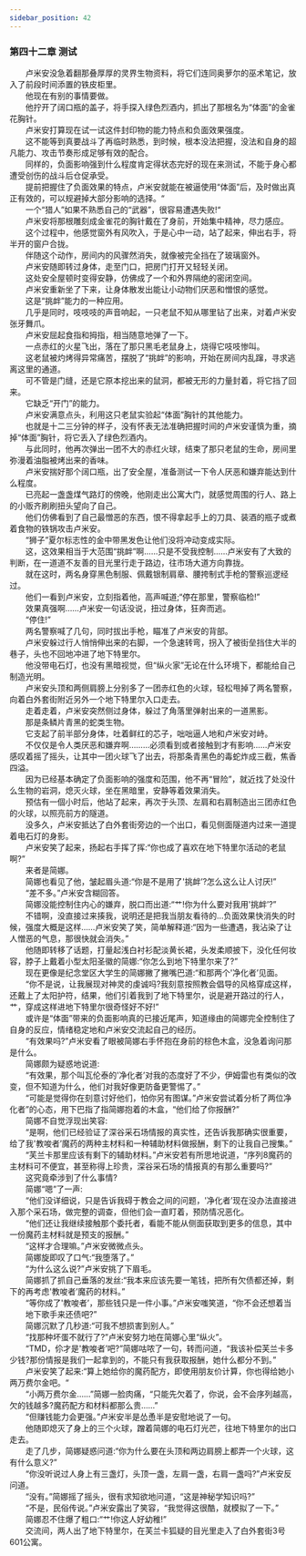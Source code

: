```yaml
---
sidebar_position: 42
---
```

### 第四十二章 测试  


　　卢米安没急着翻那叠厚厚的灵界生物资料，将它们连同奥萝尔的巫术笔记，放入了前段时间添置的铁皮柜里。  
　　他现在有别的事情要做。  
　　他拧开了阔口瓶的盖子，将手探入绿色烈酒内，抓出了那根名为“体面”的金雀花胸针。  
　　卢米安打算现在试一试这件封印物的能力特点和负面效果强度。  
　　这不能等到真要战斗了再临时熟悉，到时候，根本没法把握，没法和自身的超凡能力、攻击节奏形成足够有效的配合。  
　　同样的，负面影响强到什么程度肯定得状态完好的现在来测试，不能于身心都遭受创伤的战斗后仓促承受。  
　　提前把握住了负面效果的特点，卢米安就能在被逼使用“体面”后，及时做出真正有效的，可以规避掉大部分影响的选择。“  
　　一个“猎人”如果不熟悉自己的“武器”，很容易遭遇失败!“  
　　卢米安将那根雕刻成金雀花的胸针戴在了身前，开始集中精神，尽力感应。  
　　这个过程中，他感觉窗外有风吹入，于是心中一动，站了起来，伸出右手，将半开的窗户合拢。  
　　伴随这个动作，房间内的风骤然消失，就像被完全挡在了玻璃窗外。  
　　卢米安随即转过身体，走至门口，把房门打开又轻轻关闭。  
　　这处安全屋顿时变得安静，仿佛成了一个和外界隔绝的密闭空间。  
　　卢米安重新坐了下来，让身体散发出能让小动物们厌恶和憎恨的感觉。  
　　这是“挑衅”能力的一种应用。  
　　几乎是同时，吱吱吱的声音响起，一只老鼠不知从哪里钻了出来，对着卢米安张牙舞爪。  
　　卢米安屈起食指和拇指，相当随意地弹了一下。  
　　一点赤红的火星飞出，落在了那只黑毛老鼠身上，烧得它吱吱惨叫。  
　　这老鼠被灼烤得异常痛苦，摆脱了“挑衅”的影响，开始在房间内乱蹿，寻求逃离这里的通道。  
　　可不管是门缝，还是它原本挖出来的鼠洞，都被无形的力量封着，将它挡了回来。  
　　它缺乏“开门”的能力。  
　　卢米安满意点头，利用这只老鼠实验起“体面”胸针的其他能力。  
　　也就是十二三分钟的样子，没有怀表无法准确把握时间的卢米安谨慎为重，摘掉“体面”胸针，将它丢入了绿色烈酒内。  
　　与此同时，他再次弹出一团不大的赤红火球，结束了那只老鼠的生命，房间里弥漫着油脂被烤出来的香味。  
　　卢米安揣好那个阔口瓶，出了安全屋，准备测试一下令人厌恶和嫌弃能达到什么程度。  
　　已亮起一盏盏煤气路灯的傍晚，他刚走出公寓大门，就感觉周围的行人、路上的小贩齐刷刷扭头望向了自己。  
　　他们仿佛看到了自己最憎恶的东西，恨不得拿起手上的刀具、装酒的瓶子或煮着食物的铁锅攻击卢米安。  
　　“狮子”夏尔标志性的金中带黑发色让他们没将冲动变成实际。  
　　这，这效果相当于大范围“挑衅”啊……只是不受我控制……卢米安有了大致的判断，在一道道不友善的目光里行走于路边，往市场大道方向靠拢。  
　　就在这时，两名身穿黑色制服、佩戴银制肩章、腰挎制式手枪的警察巡逻经过。  
　　他们一看到卢米安，立刻指着他，高声喊道;“停在那里，警察临检!”  
　　效果真强啊……卢米安一句话没说，扭过身体，狂奔而逃。  
　　“停住!”  
　　两名警察喊了几句，同时拔出手枪，瞄准了卢米安的背部。  
　　卢米安躲过行人悄悄伸出来的右脚，一个急速转弯，拐入了被街垒挡住大半的巷子，头也不回地冲进了地下特里尔。  
　　他没带电石灯，也没有黑暗视觉，但“纵火家”无论在什么环境下，都能给自己制造光明。  
　　卢米安头顶和两侧肩膀上分别多了一团赤红色的火球，轻松甩掉了两名警察，向着白外套街附近另外一个地下特里尔入口走去。  
　　走着走着，卢米安突然侧过身体，躲过了角落里弹射出来的一道黑影。  
　　那是条鳞片青黑的蛇类生物。  
　　它支起了前半部分身体，吐着鲜红的芯子，咄咄逼人地和卢米安对峙。  
　　不仅仅是令人类厌恶和嫌弃啊………必须看到或者接触到才有影响……卢米安感叹着摇了摇头，让其中一团火球飞了出去，将那条青黑色的毒蛇炸成三截，焦香四溢。  
　　因为已经基本确定了负面影响的强度和范围，他不再“冒险”，就近找了处没什么生物的岩洞，熄灭火球，坐在黑暗里，安静等着效果消失。  
　　预估有一個小时后，他站了起来，再次于头顶、左肩和右肩制造出三团赤红色的火球，以照亮前方的隧道。  
　　没多久，卢米安抵达了白外套街旁边的一个出口，看见侧面隧道内过来一道提着电石灯的身影。  
　　卢米安笑了起来，扬起右手挥了挥:“你也成了喜欢在地下特里尔活动的老鼠啊?”  
　　来者是简娜。  
　　简娜也看见了他，皱起眉头道:“你是不是用了'挑衅’?怎么这么让人讨厌!”  
　　“差不多。”卢米安含糊回答。  
　　简娜没能控制住内心的嫌弃，脱口而出道:“艹!你为什么要对我用'挑衅’?”  
　　不错啊，没直接过来揍我，说明还是把我当朋友看待的…负面效果快消失的时候，强度大概是这样……卢米安笑了笑，简单解释道:“因为一些遭遇，我沾染了让人憎恶的气息，那很快就会消失。”  
　　他随即转移了话题，打量起浅白衬衫配淡黄长裙，头发柔顺披下，没化任何妆容，脖子上戴着小型太阳圣徽的简娜:“你怎么到地下特里尔来了?”  
　　现在更像是纪念堂区大学生的简娜撇了撇嘴巴道:“和那两个'净化者’见面。  
　　“你不是说，让我展现对神灵的虔诚吗?我刻意按照教会倡导的风格穿成这样，还戴上了太阳护符，结果，他们引着我到了地下特里尔，说是避开路过的行人，艹，穿成这样进地下特里尔很奇怪好不好!”  
　　或许是“体面”带来的负面影响真的已接近尾声，知道缘由的简娜完全控制住了自身的反应，情绪稳定地和卢米安交流起自己的经历。  
　　“有效果吗?”卢米安看了眼被简娜右手怀抱在身前的棕色木盒，没急着询问那是什么。  
　　简娜颇为疑惑地说道:  
　　“有效果，那个叫瓦伦泰的'净化者’对我的态度好了不少，伊姆雷也有类似的改变，但不知道为什么，他们对我好像更防备更警惕了。”  
　　“可能是觉得你在刻意讨好他们，怕你另有图谋。”卢米安尝试着分析了两位净化者”的心态，用下巴指了指简娜抱着的木盒，“他们给了你报酬?”  
　　简娜不自觉浮现出笑容:  
　　“是啊，他们已经验证了深谷采石场情报的真实性，还告诉我那确实很重要，给了我'教唆者’魔药的两种主材料和一种辅助材料做报酬，剩下的让我自己搜集。”  
　　“芙兰卡那里应该有剩下的辅助材料。”卢米安若有所思地说道，“序列8魔药的主材料可不便宜，甚至称得上珍贵，深谷采石场的情报真的有那么重要吗?”  
　　这究竟牵涉到了什么事情?  
　　简娜“嗯”了一声:  
　　“他们没详细说，只是告诉我碍于教会之间的问题，'净化者’现在没办法直接进入那个采石场，做完整的调查，但他们会一直盯着，预防情况恶化。  
　　“他们还让我继续接触那个委托者，看能不能从侧面获取到更多的信息，其中一份魔药主材料就是预支的报酬。”  
　　“这样才合理嘛。”卢米安微微点头。  
　　简娜旋即叹了口气:“我堕落了。”  
　　“为什么这么说?”卢米安挑了下眉毛。  
　　简娜抓了抓自己垂落的发丝:“我本来应该先要一笔钱，把所有欠债都还掉，剩下的再考虑'教唆者’魔药的材料。”  
　　“等你成了'教唆者’，那些钱只是一件小事。”卢米安嗤笑道，“你不会还想着当  
　　地下歌手来还债吧?”  
　　简娜沉默了几秒道:“可我不想损害到别人。”  
　　“找那种坏蛋不就行了?”卢米安努力地在简娜心里“纵火”。  
　　“TMD，伱才是'教唆者’吧?”简娜咕哝了一句，转而问道，“我该补偿芙兰卡多少钱?那份情报是我们一起拿到的，不能只有我获取报酬，她什么都分不到。”  
　　卢米安笑了起来:“算上她给你的魔药配方，即使用朋友价计算，你也得给她小两万费尔金吧。“  
　　“小两万费尔金……”简娜一脸肉痛，“只能先欠着了，你说，会不会序列越高，欠的钱越多?魔药配方和材料都那么贵……”  
　　“但赚钱能力会更强。”卢米安半是怂恿半是安慰地说了一句。  
　　他随即熄灭了身上的三个火球，蹭着简娜的电石灯光芒，往地下特里尔的出口走去。  
　　走了几步，简娜疑惑问道:“你为什么要在头顶和两边肩膀上都弄一个火球，这有什么意义?”  
　　“你没听说过人身上有三盏灯，头顶一盏，左肩一盏，右肩一盏吗?”卢米安反问道。  
　　“没有。”简娜摇了摇头，很有求知欲地问道，“这是神秘学知识吗?”  
　　“不是，民俗传说。”卢米安露出了笑容，“我觉得这很酷，就模拟了一下。”  
　　简娜忍不住爆了粗口:“艹!你这人好幼稚!”  
　　交流间，两人出了地下特里尔，在芙兰卡狐疑的目光里走入了白外套街3号601公寓。  
